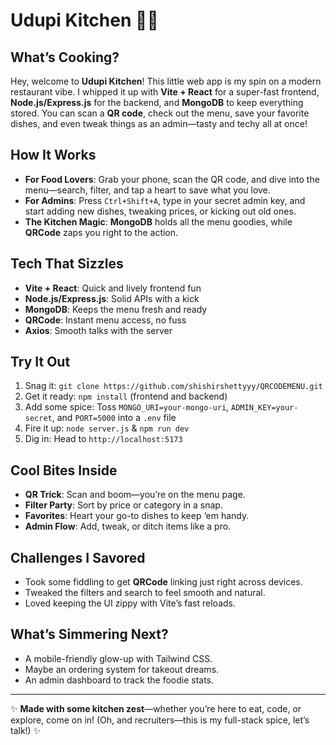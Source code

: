 # Udupi Kitchen 🍲✨

## What’s Cooking?
Hey, welcome to **Udupi Kitchen**! This little web app is my spin on a modern restaurant vibe. I whipped it up with **Vite + React** for a super-fast frontend, **Node.js/Express.js** for the backend, and **MongoDB** to keep everything stored. You can scan a **QR code**, check out the menu, save your favorite dishes, and even tweak things as an admin—tasty and techy all at once!

## How It Works
- **For Food Lovers**: Grab your phone, scan the QR code, and dive into the menu—search, filter, and tap a heart to save what you love.
- **For Admins**: Press `Ctrl+Shift+A`, type in your secret admin key, and start adding new dishes, tweaking prices, or kicking out old ones.
- **The Kitchen Magic**: **MongoDB** holds all the menu goodies, while **QRCode** zaps you right to the action.

## Tech That Sizzles
- **Vite + React**: Quick and lively frontend fun
- **Node.js/Express.js**: Solid APIs with a kick
- **MongoDB**: Keeps the menu fresh and ready
- **QRCode**: Instant menu access, no fuss
- **Axios**: Smooth talks with the server

## Try It Out
1. Snag it: `git clone https://github.com/shishirshettyyy/QRCODEMENU.git`
2. Get it ready: `npm install` (frontend and backend)
3. Add some spice: Toss `MONGO_URI=your-mongo-uri`, `ADMIN_KEY=your-secret`, and `PORT=5000` into a `.env` file
4. Fire it up: `node server.js` & `npm run dev`
5. Dig in: Head to `http://localhost:5173`

## Cool Bites Inside
- **QR Trick**: Scan and boom—you’re on the menu page.
- **Filter Party**: Sort by price or category in a snap.
- **Favorites**: Heart your go-to dishes to keep ‘em handy.
- **Admin Flow**: Add, tweak, or ditch items like a pro.

## Challenges I Savored
- Took some fiddling to get **QRCode** linking just right across devices.
- Tweaked the filters and search to feel smooth and natural.
- Loved keeping the UI zippy with Vite’s fast reloads.

## What’s Simmering Next?
- A mobile-friendly glow-up with Tailwind CSS.
- Maybe an ordering system for takeout dreams.
- An admin dashboard to track the foodie stats.

---

✨ **Made with some kitchen zest**—whether you’re here to eat, code, or explore, come on in! (Oh, and recruiters—this is my full-stack spice, let’s talk!) ✨
